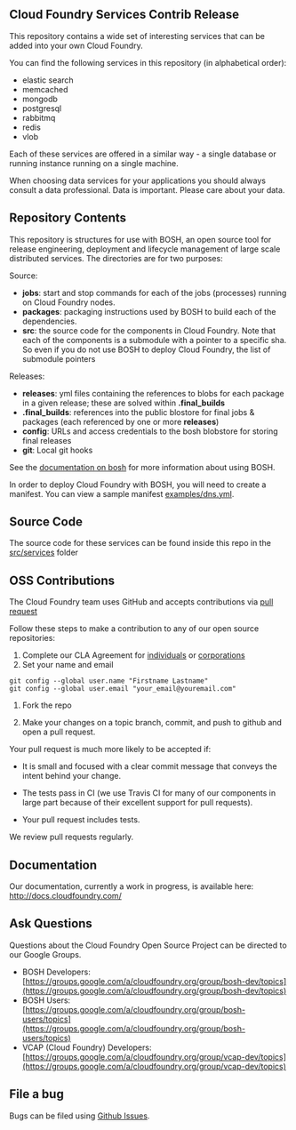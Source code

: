 ## Cloud Foundry Services Contrib Release

This repository contains a wide set of interesting services that can be added into your own Cloud Foundry.

You can find the following services in this repository (in alphabetical order):

* elastic search
* memcached
* mongodb
* postgresql
* rabbitmq
* redis
* vlob

Each of these services are offered in a similar way - a single database or running instance running on a single machine.

When choosing data services for your applications you should always consult a data professional. Data is important. Please care about your data.

## Repository Contents

This repository is structures for use with BOSH, an open source tool for release engineering, deployment and lifecycle management of large scale distributed services. The directories are for two purposes:

Source:

- **jobs**: start and stop commands for each of the jobs (processes) running on Cloud Foundry nodes.
- **packages**: packaging instructions used by BOSH to build each of the dependencies.
- **src**: the source code for the components in Cloud Foundry. Note that each of the components is a submodule with a pointer to a specific sha. So even if you do not use BOSH to deploy Cloud Foundry, the list of submodule pointers

Releases:

- **releases**: yml files containing the references to blobs for each package in a given release; these are solved within **.final_builds**
- **.final_builds**: references into the public blostore for final jobs & packages (each referenced by one or more **releases**)
- **config**: URLs and access credentials to the bosh blobstore for storing final releases
- **git**: Local git hooks

See the [documentation on bosh](http://docs.cloudfoundry.com/docs/running/bosh/) for more information about using BOSH.

In order to deploy Cloud Foundry with BOSH, you will need to create a manifest. You can view a sample manifest [examples/dns.yml](https://github.com/cloudfoundry/cf-services-contrib-release/blob/master/examples/dns.yml).

## Source Code

The source code for these services can be found inside this repo in the [src/services](https://github.com/cloudfoundry/cf-services-contrib-release/tree/master/src/services) folder

## OSS Contributions

The Cloud Foundry team uses GitHub and accepts contributions via [pull request](https://help.github.com/articles/using-pull-requests)

Follow these steps to make a contribution to any of our open source repositories:

1. Complete our CLA Agreement for [individuals](http://www.cloudfoundry.org/individualcontribution.pdf) or [corporations](http://www.cloudfoundry.org/corpcontribution.pdf)
1. Set your name and email

```
git config --global user.name "Firstname Lastname"
git config --global user.email "your_email@youremail.com"
```

1. Fork the repo

1. Make your changes on a topic branch, commit, and push to github and open a pull request.

Your pull request is much more likely to be accepted if:

- It is small and focused with a clear commit message that conveys the intent behind your change.

- The tests pass in CI (we use Travis CI for many of our components in large part because of their excellent support for pull requests).

- Your pull request includes tests.

We review pull requests regularly.

## Documentation

Our documentation, currently a work in progress, is available here: http://docs.cloudfoundry.com/

## Ask Questions

Questions about the Cloud Foundry Open Source Project can be directed to our Google Groups.

* BOSH Developers: [https://groups.google.com/a/cloudfoundry.org/group/bosh-dev/topics](https://groups.google.com/a/cloudfoundry.org/group/bosh-dev/topics)
* BOSH Users:[https://groups.google.com/a/cloudfoundry.org/group/bosh-users/topics](https://groups.google.com/a/cloudfoundry.org/group/bosh-users/topics)
* VCAP (Cloud Foundry) Developers: [https://groups.google.com/a/cloudfoundry.org/group/vcap-dev/topics](https://groups.google.com/a/cloudfoundry.org/group/vcap-dev/topics)

## File a bug

Bugs can be filed using [Github Issues](https://github.com/cloudfoundry/cf-services-contrib-release/issues).


